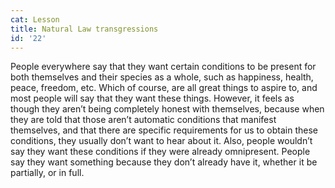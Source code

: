 ```yaml
---
cat: Lesson
title: Natural Law transgressions
id: '22'
---
```


People everywhere say that they want certain conditions to be present for both themselves and their species as a whole, such as happiness, health, peace, freedom, etc. Which of course, are all great things to aspire to, and most people will say that they want these things. However, it feels as though they aren’t being completely honest with themselves, because when they are told that those aren’t automatic conditions that manifest themselves, and that there are specific requirements for us to obtain these conditions, they usually don’t want to hear about it. Also, people wouldn’t say they want these conditions if they were already omnipresent. People say they want something because they don’t already have it, whether it be partially, or in full.